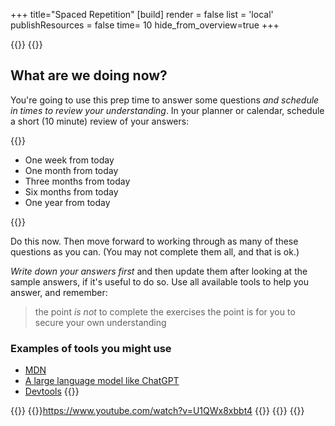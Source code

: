 +++
title="Spaced Repetition"
[build]
    render = false
    list = 'local'
    publishResources = false
time= 10
hide_from_overview=true
+++

{{<tabs name="Scheduled check-ins">}}
{{<tab name="Text">}}

## What are we doing now?

You're going to use this prep time to answer some questions _and schedule in times to review your understanding_. In your planner or calendar, schedule a short (10 minute) review of your answers:

{{<note type="tip" title="Space at increasing intervals">}}

- One week from today
- One month from today
- Three months from today
- Six months from today
- One year from today

{{</note>}}

Do this now. Then move forward to working through as many of these questions as you can. (You may not complete them all, and that is ok.)

_Write down your answers first_ and then update them after looking at the sample answers, if it's useful to do so. Use all available tools to help you answer, and remember:

> the point _is not_ to complete the exercises
> the point is for you to secure your own understanding

### Examples of tools you might use

- [MDN](https://developer.mozilla.org/en-US/docs/Learn/CSS)
- [A large language model like ChatGPT](https://chat.openai.com/)
- [Devtools](https://developer.chrome.com/docs/devtools/)
  {{</tab>}}

{{<tab name="Video">}}
{{<youtube>}}https://www.youtube.com/watch?v=U1QWx8xbbt4
{{</youtube>}}
{{</tab>}}
{{</tabs>}}
